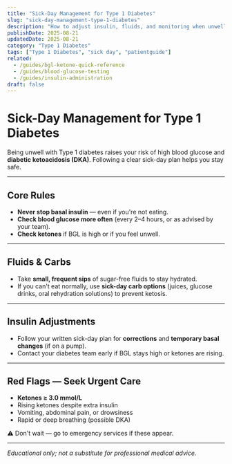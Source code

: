 ```yaml
---
title: "Sick-Day Management for Type 1 Diabetes"
slug: "sick-day-management-type-1-diabetes"
description: "How to adjust insulin, fluids, and monitoring when unwell with Type 1 diabetes."
publishDate: 2025-08-21
updatedDate: 2025-08-21
category: "Type 1 Diabetes"
tags: ["Type 1 Diabetes", "sick day", "patientguide"]
related:
  - /guides/bgl-ketone-quick-reference
  - /guides/blood-glucose-testing
  - /guides/insulin-administration
draft: false
---
```


# Sick-Day Management for Type 1 Diabetes

Being unwell with Type 1 diabetes raises your risk of high blood glucose and **diabetic ketoacidosis (DKA)**. Following a clear sick-day plan helps you stay safe.

---

## Core Rules
- **Never stop basal insulin** — even if you're not eating.  
- **Check blood glucose more often** (every 2–4 hours, or as advised by your team).  
- **Check ketones** if BGL is high or if you feel unwell.  

---

## Fluids & Carbs
- Take **small, frequent sips** of sugar-free fluids to stay hydrated.  
- If you can't eat normally, use **sick-day carb options** (juices, glucose drinks, oral rehydration solutions) to prevent ketosis.  

---

## Insulin Adjustments
- Follow your written sick-day plan for **corrections** and **temporary basal changes** (if on a pump).  
- Contact your diabetes team early if BGL stays high or ketones are rising.  

---

## Red Flags — Seek Urgent Care
- **Ketones ≥ 3.0 mmol/L**  
- Rising ketones despite extra insulin  
- Vomiting, abdominal pain, or drowsiness  
- Rapid or deep breathing (possible DKA)  

⚠️ Don't wait — go to emergency services if these appear.  

---

*Educational only; not a substitute for professional medical advice.*
